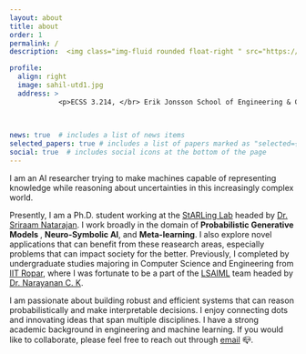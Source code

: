 ```yaml
---
layout: about
title: about
order: 1
permalink: /
description:  <img class="img-fluid rounded float-right " src="https://starling.utdallas.edu/assets/images/Logo.png" width="225"> <b> Ph.D. Student, </b> <br> <b> <a href="https://www.utdallas.edu/"> The University of Texas at Dallas. </a></b> 

profile:
  align: right
  image: sahil-utd1.jpg
  address: > 
            <p>ECSS 3.214, </br> Erik Jonsson School of Engineering & Computer Science, UTD  </p>
            
   

news: true  # includes a list of news items
selected_papers: true # includes a list of papers marked as "selected={true}"
social: true  # includes social icons at the bottom of the page
---
```


I am an AI researcher trying to make machines capable of representing knowledge while reasoning about uncertainties in this increasingly complex world.

Presently, I am a Ph.D. student working at the [StARLing Lab](https://starling.utdallas.edu/) headed by [Dr. Sriraam Natarajan](https://personal.utdallas.edu/~sriraam.natarajan/). I work broadly in the domain of <b> Probabilistic Generative Models </b>, <b> Neuro-Symbolic AI</b>, and <b> Meta-learning</b>. I also explore novel applications that can benefit from these reasearch areas, especially problems that can impact society for the better. Previously, I completed by undergraduate studies majoring in Computer Science and Engineering from [IIT Ropar](https://www.iitrpr.ac.in/), where I was fortunate to be a part of the [LSAIML](https://seekayan.github.io/) team headed by [Dr. Narayanan C. K](https://seekayan.github.io/ck.html).


I am passionate about building robust and efficient systems that can reason probabilistically and make interpretable decisions. I enjoy connecting dots and innovating ideas that span multiple disciplines. I have a strong academic background in engineering and machine learning. If you would like to collaborate, please feel free to reach out through [email](mailto:sahil.sidheekh@utdallas.com) :mailbox_closed:. 
